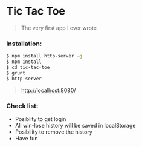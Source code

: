 # Tic Tac Toe

> The very first app I ever wrote

### Installation:

```sh
$ npm install http-server -g
$ npm install
$ cd tic-tac-toe
$ grunt
$ http-server
```

> [http://localhost:8080/](http://localhost:8080/)

### Check list:

  - Posiblity to get login
  - All win-lose history will be saved in localStorage
  - Posibility to remove the history
  - Have fun
